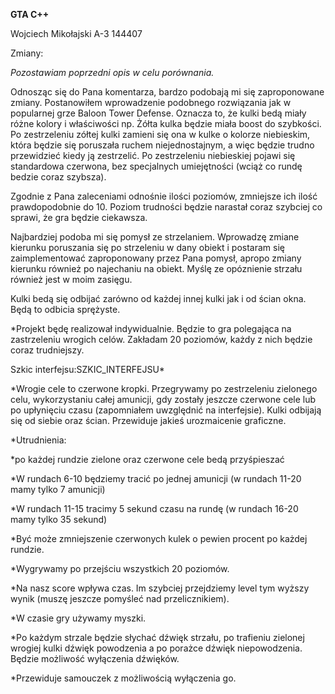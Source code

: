 **GTA C++**

Wojciech Mikołajski  A-3  144407

 

Zmiany:

*Pozostawiam  poprzedni opis w celu porównania.*

Odnosząc się do Pana komentarza, bardzo podobają mi się zaproponowane zmiany. Postanowiłem wprowadzenie podobnego rozwiązania jak w popularnej grze Baloon Tower Defense. Oznacza to, że kulki bedą miały różne kolory i właściwości np. Żółta kulka będzie miała boost do szybkości. Po zestrzeleniu zółtej kulki zamieni się ona w kulke o kolorze niebieskim, która będzie się poruszała ruchem niejednostajnym, a więc będzie trudno przewidzieć kiedy ją zestrzelić. Po zestrzeleniu niebieskiej pojawi się standardowa czerwona, bez specjalnych umiejętności (wciąż co rundę bedzie coraz szybsza).

Zgodnie z Pana zaleceniami odnośnie ilości poziomów, zmniejsze ich ilość prawdopodobnie do 10. Poziom trudności będzie narastał coraz szybciej co sprawi, że gra będzie ciekawsza.

Najbardziej podoba mi się pomysł ze strzelaniem. Wprowadzę zmiane kierunku poruszania się po strzeleniu w dany obiekt i postaram się zaimplementować zaproponowany przez Pana pomysł, apropo zmiany kierunku również po najechaniu na obiekt. Myślę ze opóznienie strzału również jest w moim zasięgu.

Kulki bedą się odbijać zarówno od każdej innej kulki jak i od ścian okna. Będą to odbicia sprężyste.

 

*Projekt będę realizował indywidualnie. Będzie to gra polegająca na zastrzeleniu wrogich celów. Zakładam 20 poziomów, każdy z nich będzie coraz trudniejszy.

Szkic interfejsu:SZKIC_INTERFEJSU*

*Wrogie cele to czerwone kropki. Przegrywamy po zestrzeleniu zielonego celu, wykorzystaniu całej amunicji, gdy zostały jeszcze czerwone cele lub po upłynięciu czasu (zapomniałem uwzględnić na interfejsie). Kulki odbijają się od siebie oraz ścian. Przewiduje jakieś urozmaicenie graficzne.

*Utrudnienia:

*po każdej rundzie zielone oraz czerwone cele bedą przyśpieszać

*W rundach 6-10 będziemy tracić po jednej amunicji (w rundach 11-20 mamy tylko 7 amunicji)

*W rundach 11-15 tracimy 5 sekund czasu na rundę (w rundach 16-20 mamy tylko 35 sekund)

*Być może zmniejszenie czerwonych kulek o pewien procent po każdej rundzie.

*Wygrywamy po przejściu wszystkich 20 poziomów. 

*Na nasz score wpływa czas. Im szybciej przejdziemy level tym wyższy wynik (muszę jeszcze pomyśleć nad przelicznikiem).

*W czasie gry używamy myszki.

*Po każdym strzale będzie słychać dźwięk strzału, po trafieniu zielonej wrogiej kulki dźwięk powodzenia a po porażce dźwięk niepowodzenia. Będzie możliwość wyłączenia dźwięków.

*Przewiduje samouczek z możliwością wyłączenia go.

 

 

 

 

 
